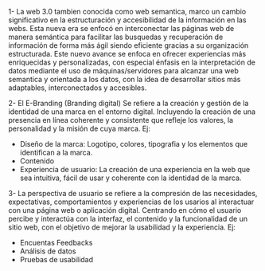 1- La web 3.0 tambien conocida como web semantica, marco un cambio significativo en la estructuración y accesibilidad de la información en las webs. Esta nueva era se enfocó en interconectar las páginas web de manera semántica para facilitar las busquedas y recuperación de información de forma más ágil siendo eficiente gracias a su organización estructurada.
Este nuevo avance se enfoca en ofrecer experiencias más enriquecidas y personalizadas, con especial énfasis en la interpretación de datos mediante el uso de máquinas/servidores para alcanzar una web semantica y orientada a los datos, con la idea de desarrollar sitios más adaptables, interconectados y accesibles.



2- El E-Branding (Branding digital) Se refiere a la creación y gestión de la identidad de una marca en el entorno digital. Incluyendo la creación de una presencia en línea coherente y consistente que refleje los valores, la personalidad y la misión de cuya marca.
Ej: 
- Diseño de la marca: Logotipo, colores, tipografia y los elementos que identifican a la marca.
- Contenido
- Experiencia de usuario: La creación de una experiencia en la web que sea intuitiva, fácil de usar y coherente con la identidad de la marca.



3- La perspectiva de usuario se refiere a la compresión de las necesidades, expectativas, comportamientos y experiencias de los usarios al interactuar con una página web o aplicación digital. Centrando en cómo el usuario percibe y interactúa con la interfaz, el contenido y la funcionalidad de un sitio web, con el objetivo de mejorar la usabilidad y la experiencia.
Ej: 
- Encuentas Feedbacks
- Análisis de datos
- Pruebas de usabilidad